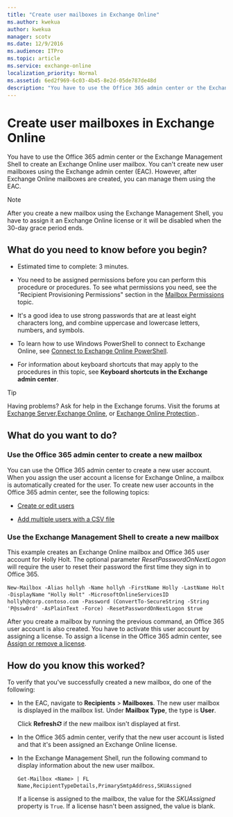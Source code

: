 ```yaml
---
title: "Create user mailboxes in Exchange Online"
ms.author: kwekua
author: kwekua
manager: scotv
ms.date: 12/9/2016
ms.audience: ITPro
ms.topic: article
ms.service: exchange-online
localization_priority: Normal
ms.assetid: 6ed2f969-6c03-4b45-8e2d-05de787de48d
description: "You have to use the Office 365 admin center or the Exchange Management Shell to create an Exchange Online user mailbox. You can't create new user mailboxes using the Exchange admin center (EAC). However, after Exchange Online mailboxes are created, you can manage them using the EAC."
---
```


# Create user mailboxes in Exchange Online

You have to use the Office 365 admin center or the Exchange Management Shell to create an Exchange Online user mailbox. You can't create new user mailboxes using the Exchange admin center (EAC). However, after Exchange Online mailboxes are created, you can manage them using the EAC.
  
> [!NOTE]
> After you create a new mailbox using the Exchange Management Shell, you have to assign it an Exchange Online license or it will be disabled when the 30-day grace period ends. 
  
## What do you need to know before you begin?

- Estimated time to complete: 3 minutes.
    
- You need to be assigned permissions before you can perform this procedure or procedures. To see what permissions you need, see the "Recipient Provisioning Permissions" section in the [Mailbox Permissions](http://technet.microsoft.com/library/5b690bcb-c6df-4511-90e1-08ca91f43b37.aspx) topic. 
    
- It's a good idea to use strong passwords that are at least eight characters long, and combine uppercase and lowercase letters, numbers, and symbols.
    
- To learn how to use Windows PowerShell to connect to Exchange Online, see [Connect to Exchange Online PowerShell](https://go.microsoft.com/fwlink/p/?linkid=396554).
    
- For information about keyboard shortcuts that may apply to the procedures in this topic, see **Keyboard shortcuts in the Exchange admin center**.
    
> [!TIP]
> Having problems? Ask for help in the Exchange forums. Visit the forums at [Exchange Server](https://go.microsoft.com/fwlink/p/?linkId=60612),[Exchange Online](https://go.microsoft.com/fwlink/p/?linkId=267542), or [Exchange Online Protection](https://go.microsoft.com/fwlink/p/?linkId=285351).. 
  
## What do you want to do?

### Use the Office 365 admin center to create a new mailbox

You can use the Office 365 admin center to create a new user account. When you assign the user account a license for Exchange Online, a mailbox is automatically created for the user. To create new user accounts in the Office 365 admin center, see the following topics:
  
- [Create or edit users](https://go.microsoft.com/fwlink/p/?LinkId=276796)
    
- [Add multiple users with a CSV file](https://go.microsoft.com/fwlink/p/?LinkId=279605)
    
### Use the Exchange Management Shell to create a new mailbox

This example creates an Exchange Online mailbox and Office 365 user account for Holly Holt. The optional parameter  _ResetPasswordOnNextLogon_ will require the user to reset their password the first time they sign in to Office 365. 
  
```
New-Mailbox -Alias hollyh -Name hollyh -FirstName Holly -LastName Holt -DisplayName "Holly Holt" -MicrosoftOnlineServicesID hollyh@corp.contoso.com -Password (ConvertTo-SecureString -String 'P@ssw0rd' -AsPlainText -Force) -ResetPasswordOnNextLogon $true
```

After you create a mailbox by running the previous command, an Office 365 user account is also created. You have to activate this user account by assigning a license. To assign a license in the Office 365 admin center, see [Assign or remove a license](https://go.microsoft.com/fwlink/p/?LinkId=276798).
  
## How do you know this worked?

To verify that you've successfully created a new mailbox, do one of the following:
  
- In the EAC, navigate to **Recipients** \> **Mailboxes**. The new user mailbox is displayed in the mailbox list. Under **Mailbox Type**, the type is **User**.
    
    Click **Refresh**![Refresh Icon](../media/ITPro_EAC_RefreshIcon.gif) if the new mailbox isn't displayed at first. 
    
- In the Office 365 admin center, verify that the new user account is listed and that it's been assigned an Exchange Online license.
    
- In the Exchange Management Shell, run the following command to display information about the new user mailbox.
    
  ```
  Get-Mailbox <Name> | FL Name,RecipientTypeDetails,PrimarySmtpAddress,SKUAssigned
  ```

    If a license is assigned to the mailbox, the value for the  _SKUAssigned_ property is  `True`. If a license hasn't been assigned, the value is blank.
    

